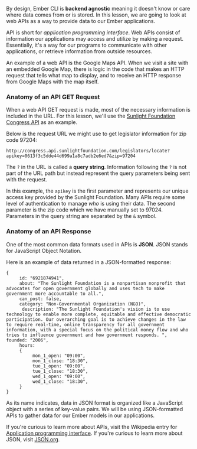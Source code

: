By design, Ember CLI is **backend agnostic** meaning it doesn't know or care where data comes from or is stored. In this lesson, we are going to look at web APIs as a way to provide data to our Ember applications.

API is short for _application programming interface_. Web APIs consist of information our applications may access and utilize by making a request. Essentially, it's a way for our programs to communicate with other applications, or retrieve information from outside resources. 

An example of a web API is the Google Maps API.  When we visit a site with an embedded Google Map, there is logic in the code that makes an HTTP request that tells what map to display, and to receive an HTTP response from Google Maps with the map itself.

### Anatomy of an API GET Request

When a web API GET request is made, most of the necessary information is included in the URL.  For this lesson, we'll use the [Sunlight Foundation Congress API](https://sunlightlabs.github.io/congress/) as an example.

Below is the request URL we might use to get legislator information for zip code 97204:

```
http://congress.api.sunlightfoundation.com/legislators/locate?apikey=0613f3c5dde44d699a1a8c7adb2e6ed7&zip=97204
```

The `?` in the URL is called a **query string**. Information following the `?` is not part of the URL path but instead represent the query parameters being sent with the request. 

In this example, the `apikey` is the first parameter and represents our unique access key provided by the Sunlight Foundation. Many APIs require some level of authentication to manage _who_ is using their data. The second parameter is the zip code which we have manually set to 97024.  Parameters in the query string are separated by the `&` symbol. 

### Anatomy of an API Response

One of the most common data formats used in APIs is **JSON**.  JSON stands for JavaScript Object Notation.  

Here is an example of data returned in a JSON-formatted response:

```
{
     id: "6921874941",
     about: "The Sunlight Foundation is a nonpartisan nonprofit that advocates for open government globally and uses tech to make government more accountable to all.",
     can_post: false,
     category: "Non-Governmental Organization (NGO)",
      description: "The Sunlight Foundation's vision is to use technology to enable more complete, equitable and effective democratic participation. Our overarching goal is to achieve changes in the law to require real-time, online transparency for all government information, with a special focus on the political money flow and who tries to influence government and how government responds. ",
founded: "2006",
     hours: 
     {
          mon_1_open: "09:00",
          mon_1_close: "18:30",
          tue_1_open: "09:00",
          tue_1_close: "18:30",
          wed_1_open: "09:00",
          wed_1_close: "18:30",
     }
}
```

As its name indicates, data in JSON format is organized like a JavaScript object with a series of key-value pairs.  We will be using JSON-formatted APIs to gather data for our Ember models in our applications.

If you're curious to learn more about APIs, visit the Wikipedia entry for [Application programming interface](https://en.wikipedia.org/wiki/Application_programming_interface). If you're curious to learn more about JSON, visit [JSON.org](http://json.org/).
